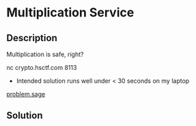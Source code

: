 # Multiplication Service

## Description

Multiplication is safe, right?

nc crypto.hsctf.com 8113

* Intended solution runs well under < 30 seconds on my laptop

[problem.sage](problem.sage)

## Solution
